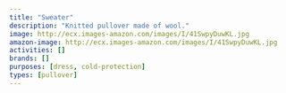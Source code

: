 ```yaml
---
title: "Sweater"
description: "Knitted pullover made of wool."
image: http://ecx.images-amazon.com/images/I/41SwpyDuwKL.jpg
amazon-image: http://ecx.images-amazon.com/images/I/41SwpyDuwKL.jpg
activities: []
brands: []
purposes: [dress, cold-protection]
types: [pullover]
---
```

